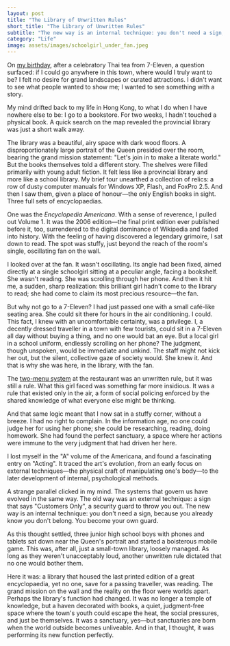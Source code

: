 ```yaml
---
layout: post
title: "The Library of Unwritten Rules"
short_title: "The Library of Unwritten Rules"
subtitle: "The new way is an internal technique: you don't need a sign, because you already know you don't belong. You become your own guard."
category: "Life"
image: assets/images/schoolgirl_under_fan.jpeg
---
```


On [my birthday](https://sparktsang.github.io/life/2025/09/23/01-accountant-holiday.html), after a celebratory Thai tea from 7-Eleven, a question surfaced: if I could go anywhere in this town, where would I truly want to be? I felt no desire for grand landscapes or curated attractions. I didn't want to see what people wanted to show me; I wanted to see something with a story.

My mind drifted back to my life in Hong Kong, to what I do when I have nowhere else to be: I go to a bookstore. For two weeks, I hadn't touched a physical book. A quick search on the map revealed the provincial library was just a short walk away.

The library was a beautiful, airy space with dark wood floors. A disproportionately large portrait of the Queen presided over the room, bearing the grand mission statement: "Let's join in to make a literate world." But the books themselves told a different story. The shelves were filled primarily with young adult fiction. It felt less like a provincial library and more like a school library. My brief tour unearthed a collection of relics: a row of dusty computer manuals for Windows XP, Flash, and FoxPro 2.5. And then I saw them, given a place of honour—the only English books in sight. Three full sets of encyclopaedias.

One was the *Encyclopedia Americana*. With a sense of reverence, I pulled out Volume 1. It was the 2006 edition—the final print edition ever published before it, too, surrendered to the digital dominance of Wikipedia and faded into history. With the feeling of having discovered a legendary grimoire, I sat down to read. The spot was stuffy, just beyond the reach of the room's single, oscillating fan on the wall.

I looked over at the fan. It wasn't oscillating. Its angle had been fixed, aimed directly at a single schoolgirl sitting at a peculiar angle, facing a bookshelf. She wasn't reading. She was scrolling through her phone. And then it hit me, a sudden, sharp realization: this brilliant girl hadn't come to the library to read; she had come to claim its most precious resource—the fan.

But why not go to a 7-Eleven? I had just passed one with a small café-like seating area. She could sit there for hours in the air conditioning. I could. This fact, I knew with an uncomfortable certainty, was a privilege. I, a decently dressed traveller in a town with few tourists, could sit in a 7-Eleven all day without buying a thing, and no one would bat an eye. But a local girl in a school uniform, endlessly scrolling on her phone? The judgment, though unspoken, would be immediate and unkind. The staff might not kick her out, but the silent, collective gaze of society would. She knew it. And that is why she was here, in the library, with the fan.

The [two-menu system](https://sparktsang.github.io/life/2025/10/05/unwritten-menu.html) at the restaurant was an unwritten rule, but it was still a rule. What this girl faced was something far more insidious. It was a rule that existed only in the air, a form of social policing enforced by the shared knowledge of what everyone else might be thinking.

And that same logic meant that I now sat in a stuffy corner, without a breeze. I had no right to complain. In the information age, no one could judge her for using her phone; she could be researching, reading, doing homework. She had found the perfect sanctuary, a space where her actions were immune to the very judgment that had driven her here.

I lost myself in the "A" volume of the Americana, and found a fascinating entry on "Acting". It traced the art's evolution, from an early focus on external techniques—the physical craft of manipulating one's body—to the later development of internal, psychological methods.

A strange parallel clicked in my mind. The systems that govern us have evolved in the same way. The old way was an external technique: a sign that says "Customers Only", a security guard to throw you out. The new way is an internal technique: you don't need a sign, because you already know you don't belong. You become your own guard.

As this thought settled, three junior high school boys with phones and tablets sat down near the Queen's portrait and started a boisterous mobile game. This was, after all, just a small-town library, loosely managed. As long as they weren't unacceptably loud, another unwritten rule dictated that no one would bother them.

Here it was: a library that housed the last printed edition of a great encyclopaedia, yet no one, save for a passing traveller, was reading. The grand mission on the wall and the reality on the floor were worlds apart. Perhaps the library's function had changed. It was no longer a temple of knowledge, but a haven decorated with books, a quiet, judgment-free space where the town's youth could escape the heat, the social pressures, and just be themselves. It was a sanctuary, yes—but sanctuaries are born when the world outside becomes unliveable. And in that, I thought, it was performing its new function perfectly.

